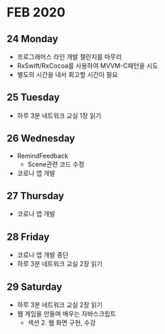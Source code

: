 # FEB 2020

## 24 Monday
  - 프로그래머스 라인 개발 챌린지를 마무리
  - RxSwift/RxCocoa를 사용하여 MVVM-C패턴을 시도
  - 별도의 시간을 내서 회고할 시간이 필요

## 25 Tuesday
  - 하루 3분 네트워크 교실 1장 읽기

## 26 Wednesday
  - RemindFeedback
    - Scene관련 코드 수정
  - 코로나 앱 개발
  
## 27 Thursday
  - 코로나 앱 개발
  
## 28 Friday
  - 코로나 앱 개발 중단
  - 하루 3분 네트워크 교실 2장 읽기

## 29 Saturday
  - 하루 3분 네트워크 교실 2장 읽기
  - 웹 게임을 만들며 배우는 자바스크립트 
    - 섹션 2. 웹 화면 구현, 수강
